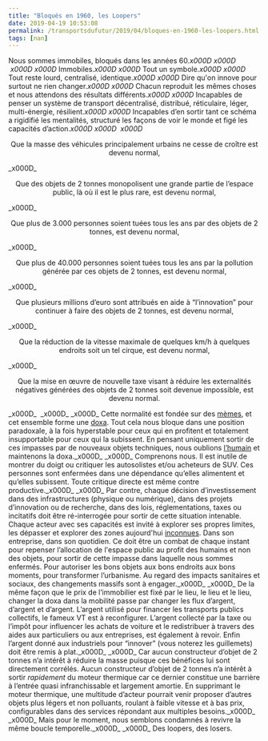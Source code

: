 ```yaml
---
title: "Bloqués en 1960, les Loopers"
date: 2019-04-19 10:53:08
permalink: /transportsdufutur/2019/04/bloques-en-1960-les-loopers.html
tags: [nan]
---
```


Nous sommes immobiles, bloqués dans les années 60._x000D_
_x000D_
 _x000D_
_x000D_
Immobiles._x000D_
_x000D_
Tout un symbole._x000D_
_x000D_
Tout reste lourd, centralisé, identique._x000D_
_x000D_
Dire qu'on innove pour surtout ne rien changer._x000D_
_x000D_
Chacun reproduit les mêmes choses et nous attendons des résultats différents._x000D_
_x000D_
Incapables de penser un système de transport décentralisé, distribué, réticulaire, léger, multi-énergie, résilient._x000D_
_x000D_
Incapables d’en sortir tant ce schéma a rigidifié les mentalités, structuré les façons de voir le monde et figé les capacités d’action._x000D_
_x000D_
 _x000D_
<p style="text-align: center;">Que la masse des véhicules principalement urbains ne cesse de croître est devenu normal,</p>_x000D_
<p style="text-align: center;">Que des objets de 2 tonnes monopolisent une grande partie de l’espace public, là où il est le plus rare, est devenu normal,<!--more--></p>_x000D_
<p style="text-align: center;">Que plus de 3.000 personnes soient tuées tous les ans par des objets de 2 tonnes, est devenu normal,</p>_x000D_
<p style="text-align: center;">Que plus de 40.000 personnes soient tuées tous les ans par la pollution générée par ces objets de 2 tonnes, est devenu normal,</p>_x000D_
<p style="text-align: center;">Que plusieurs millions d’euro sont attribués en aide à “l’innovation” pour continuer à faire des objets de 2 tonnes, est devenu normal,</p>_x000D_
<p style="text-align: center;">Que la réduction de la vitesse maximale de quelques km/h à quelques endroits soit un tel cirque, est devenu normal,</p>_x000D_
<p style="text-align: center;">Que la mise en œuvre de nouvelle taxe visant à réduire les externalités négatives générées des objets de 2 tonnes soit devenue impossible, est devenu normal.</p>_x000D_
 _x000D_
_x000D_
Cette normalité est fondée sur des <a href="https://fr.wikipedia.org/wiki/M%C3%A8me">mèmes</a>, et cet ensemble forme une <a href="https://fr.wikipedia.org/wiki/Doxa">doxa</a>. Tout cela nous bloque dans une position paradoxale, à la fois hyperstable pour ceux qui en profitent et totalement insupportable pour ceux qui la subissent. En pensant uniquement sortir de ces impasses par de nouveaux objets techniques, nous oublions <a href="https://gabrielplassat.github.io/transportsdufutur/2013/10/metanote-18-pour-une-ontologie-de-la-demandes-de-transport.html?hilite=%27ontologie%27">l’humain</a> et maintenons la doxa._x000D_
_x000D_
Comprenons nous. Il est inutile de montrer du doigt ou critiquer les autosolistes et/ou acheteurs de SUV. Ces personnes sont enfermées dans une dépendance qu’elles alimentent et qu’elles subissent. Toute critique directe est même contre productive._x000D_
_x000D_
Par contre, chaque décision d’investissement dans des infrastructures (physique ou numérique), dans des projets d’innovation ou de recherche, dans des lois, réglementations, taxes ou incitatifs doit être ré-interrogée pour sortir de cette situation intenable. Chaque acteur avec ses capacités est invité à explorer ses propres limites, les dépasser et explorer des zones aujourd'hui <a href="https://gabrielplassat.github.io/transportsdufutur/2018/10/bienvenue-en-terre-inconnue.html" target="_blank" rel="noopener noreferrer">inconnues</a>. Dans son entreprise, dans son quotidien. Ce doit être un combat de chaque instant pour repenser l’allocation de l'espace public au profit des humains et non des objets, pour sortir de cette impasse dans laquelle nous sommes enfermés. Pour autoriser les bons objets aux bons endroits aux bons moments, pour transformer l’urbanisme. Au regard des impacts sanitaires et sociaux, des changements massifs sont à engager._x000D_
_x000D_
De la même façon que le prix de l’immobilier est fixé par le lieu, le lieu et le lieu, changer la doxa dans la mobilité passe par changer les flux d’argent, d’argent et d’argent. L’argent utilisé pour financer les transports publics collectifs, le fameux VT est à reconfigurer. L’argent collecté par la taxe ou l’impôt pour influencer les achats de voiture et le redistribuer à travers des aides aux particuliers ou aux entreprises, est également à revoir. Enfin l’argent donné aux industriels pour “innover” (vous noterez les guillemets) doit être remis à plat._x000D_
_x000D_
Car aucun constructeur d’objet de 2 tonnes n’a intérêt à réduire la masse puisque ces bénéfices lui sont directement corrélés. Aucun constructeur d’objet de 2 tonnes n’a intérêt à sortir <em>rapidement</em> du moteur thermique car ce dernier constitue une barrière à l’entrée quasi infranchissable et largement amortie. En supprimant le moteur thermique, une multitude d’acteur pourrait venir proposer d’autres objets plus légers et non polluants, roulant à faible vitesse et à bas prix, configurables dans des services répondant aux multiples besoins._x000D_
_x000D_
Mais pour le moment, nous semblons condamnés à revivre la même boucle temporelle._x000D_
_x000D_
Des loopers, des losers.

